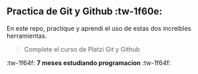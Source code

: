 ## Practica de Git y Github :tw-1f60e:
En este repo, practique y aprendi el uso de estas dos increibles herramientas.
> Complete el curso de Platzi Git y Github

:tw-1f64f: **7 meses estudiando programacion** :tw-1f64f:
